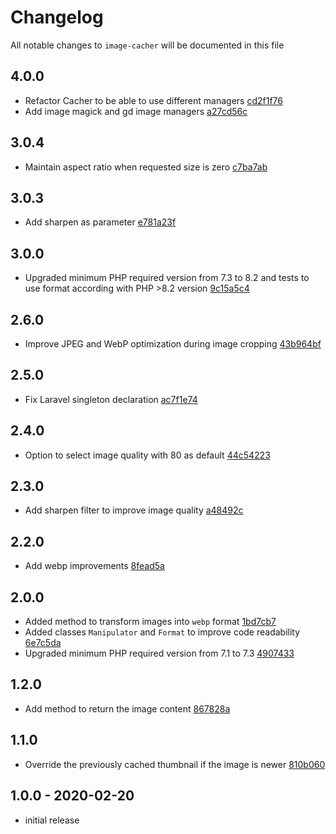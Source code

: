 # Changelog

All notable changes to `image-cacher` will be documented in this file

## 4.0.0

- Refactor Cacher to be able to use different managers [cd2f1f76](https://github.com/gnahotelsolutions/image-cacher/commit/cd2f1f764bc004a8819f3436d424a426d8b28966)
- Add image magick and gd image managers [a27cd56c](https://github.com/gnahotelsolutions/image-cacher/commit/a27cd56ce524d7acce26c945193151da0c59163b)

## 3.0.4

- Maintain aspect ratio when requested size is zero [c7ba7ab](https://github.com/gnahotelsolutions/image-cacher/commit/c7ba7abb10098b0dfdefa1d393a2d6cf50835fba)

## 3.0.3

- Add sharpen as parameter [e781a23f](https://github.com/gnahotelsolutions/image-cacher/commit/e781a23f4a37aac728bcc3c69142855731bdf54a)

## 3.0.0

- Upgraded minimum PHP required version from 7.3 to 8.2 and tests to use format according with PHP >8.2 version [9c15a5c4](https://github.com/gnahotelsolutions/image-cacher/commit/9c15a5c4828acb4af8f81da6dbe2d7993a9b9961)

## 2.6.0

- Improve JPEG and WebP optimization during image cropping [43b964bf](https://github.com/gnahotelsolutions/image-cacher/commit/43b964bf48a245bdf2a17a4b77835312ccbbbcd8)

## 2.5.0

- Fix Laravel singleton declaration [ac7f1e74](https://github.com/gnahotelsolutions/image-cacher/commit/ac7f1e744340280a58482f7d0d608b1490f718b3)

## 2.4.0

- Option to select image quality with 80 as default [44c54223](https://github.com/gnahotelsolutions/image-cacher/commit/44c54223f49ebdf535bbd8df015161e3b5b6fc61)

## 2.3.0

- Add sharpen filter to improve image quality [a48492c](https://github.com/gnahotelsolutions/image-cacher/commit/a48492cb7c4030c3b54964c398c99103b413cf06)

## 2.2.0

- Add webp improvements [8fead5a](https://github.com/gnahotelsolutions/image-cacher/commit/8fead5aa121c25cd1362f50ee7eb5ebdce4deaf0)

## 2.0.0

- Added method to transform images into `webp` format [1bd7cb7](https://github.com/gnahotelsolutions/image-cacher/commit/1bd7cb77e1413182389ca6b87c73c6cfd4d1a7f6)
- Added classes `Manipulator` and `Format` to improve code readability [6e7c5da](https://github.com/gnahotelsolutions/image-cacher/commit/6e7c5da6363cd0c76c70c505b062454ca08d1b1e)
- Upgraded minimum PHP required version from 7.1 to 7.3 [4907433](https://github.com/gnahotelsolutions/image-cacher/commit/4907433a8add39a1744da390117b41f489a96670)

## 1.2.0

- Add method to return the image content [867828a](https://github.com/gnahotelsolutions/image-cacher/commit/867828ad48f5c7979cdef58e79cb4e2fd624290b)

## 1.1.0

- Override the previously cached thumbnail if the image is newer [810b060](https://github.com/gnahotelsolutions/image-cacher/commit/810b0600e558378f5adb98313d275333c6995da4)

## 1.0.0 - 2020-02-20

- initial release
